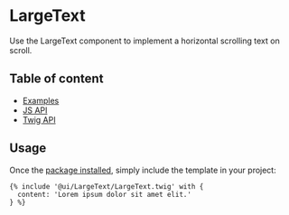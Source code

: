 # LargeText <Badges :texts="badges" />

<script setup>
  import pkg from '@studiometa/ui/LargeText/package.json';
  const badges = [`v${pkg.version}`, 'JS', 'Twig'];
</script>

Use the LargeText component to implement a horizontal scrolling text on scroll.

## Table of content

- [Examples](./examples.md)
- [JS API](./js-api.md)
- [Twig API](./twig-api.md)

## Usage

Once the [package installed](/guide/installation/), simply include the template in your project:

```twig
{% include '@ui/LargeText/LargeText.twig' with {
  content: 'Lorem ipsum dolor sit amet elit.'
} %}
```
